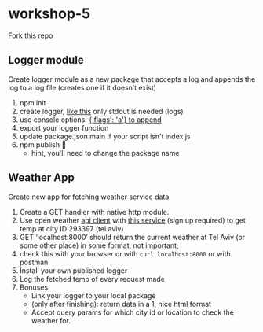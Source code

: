# workshop-5
Fork this repo

## Logger module

Create logger module as a new package that accepts a log and appends the log to a log file (creates one if it doesn’t exist)

1. npm init
1. create logger, [like this](https://melvingeorge.me/blog/save-logs-to-files-nodejs) only stdout is needed (logs)
1. use console options: [{'flags': 'a'} to append](https://nodejs.org/api/fs.html#:~:text=%27a%27%3A%20Open%20file%20for%20appending.%20The%20file%20is%20created%20if%20it%20does%20not%20exist.)
1. export your logger function
1. update package.json main if your script isn't index.js
1. npm publish 🚀 
    - hint, you'll need to change the package name

## Weather App

Create new app for fetching weather service data

1. Create a GET handler with native http module.
1. Use open weather [api client](https://www.npmjs.com/package/@cicciosgamino/openweather-apis) with [this service](https://openweathermap.org/api)  (sign up required) to get temp at city ID 293397 (tel aviv)
1. GET ‘localhost:8000’ should return the current weather at Tel Aviv (or some other place) in some format, not important;
1. check this with your browser or with `curl localhost:8000` or with postman
1. Install your own published logger 
1. Log the fetched temp of every request made
1. Bonuses: 
    -   Link your logger to your local package
    -   (only after finishing): return data in a 1, nice html format 
    - Accept query params for which city id or location to check the weather for.
